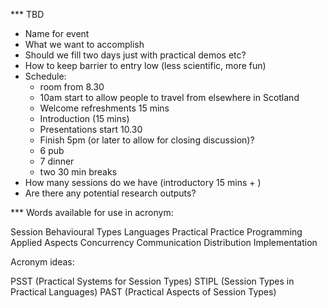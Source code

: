 

*** TBD

* Name for event
* What we want to accomplish
* Should we fill two days just with practical demos etc?
* How to keep barrier to entry low (less scientific, more fun)
* Schedule:
  * room from 8.30
  * 10am start to allow people to travel from elsewhere in Scotland
  * Welcome refreshments 15 mins
  * Introduction (15 mins)
  * Presentations start 10.30
  * Finish 5pm (or later to allow for closing discussion)?
  * 6 pub
  * 7 dinner
  * two 30 min breaks
* How many sessions do we have (introductory 15 mins + )
* Are there any potential research outputs?

*** Words available for use in acronym:

Session
Behavioural
Types
Languages
Practical
Practice
Programming
Applied
Aspects
Concurrency
Communication
Distribution
Implementation

Acronym ideas:

PSST (Practical Systems for Session Types)
STIPL (Session Types in Practical Languages)
PAST (Practical Aspects of Session Types)

